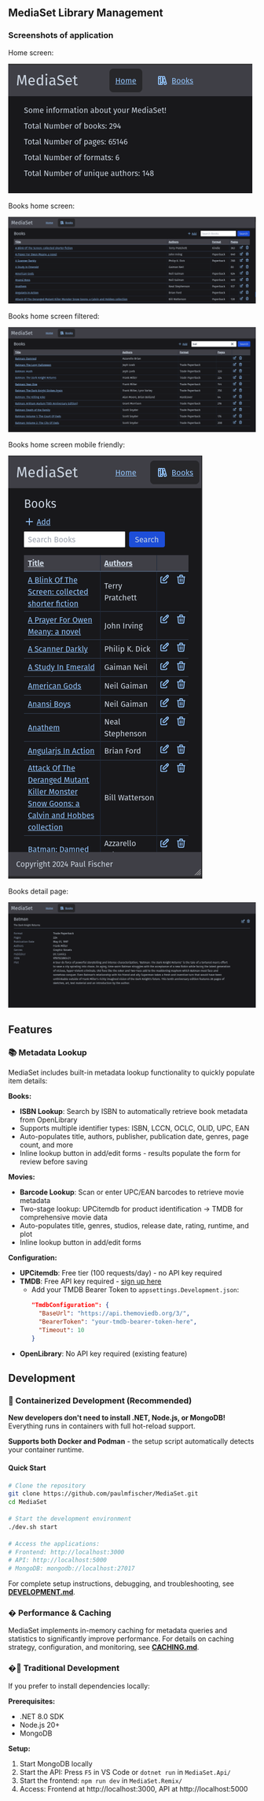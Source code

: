 ## MediaSet Library Management

### Screenshots of application
Home screen:

![Home screen with library information](assets/screenshots/Home-page.png)

Books home screen:

![Books index list page](assets/screenshots/Books-index.png)

Books home screen filtered:

![Books index list page filtered](assets/screenshots/Books-index-filter.png)

Books home screen mobile friendly:

![Books index list mobile view](assets/screenshots/Books-index-mobile.png)

Books detail page:

![Books detail page](assets/screenshots/Books-detail.png)

## Features

### 📚 Metadata Lookup

MediaSet includes built-in metadata lookup functionality to quickly populate item details:

**Books:**
- **ISBN Lookup**: Search by ISBN to automatically retrieve book metadata from OpenLibrary
- Supports multiple identifier types: ISBN, LCCN, OCLC, OLID, UPC, EAN
- Auto-populates title, authors, publisher, publication date, genres, page count, and more
- Inline lookup button in add/edit forms - results populate the form for review before saving

**Movies:**
- **Barcode Lookup**: Scan or enter UPC/EAN barcodes to retrieve movie metadata
- Two-stage lookup: UPCitemdb for product identification → TMDB for comprehensive movie data
- Auto-populates title, genres, studios, release date, rating, runtime, and plot
- Inline lookup button in add/edit forms

**Configuration:**
- **UPCitemdb**: Free tier (100 requests/day) - no API key required
- **TMDB**: Free API key required - [sign up here](https://www.themoviedb.org/signup)
  - Add your TMDB Bearer Token to `appsettings.Development.json`:
    ```json
    "TmdbConfiguration": {
      "BaseUrl": "https://api.themoviedb.org/3/",
      "BearerToken": "your-tmdb-bearer-token-here",
      "Timeout": 10
    }
    ```
- **OpenLibrary**: No API key required (existing feature)

## Development

### 🐳 Containerized Development (Recommended)

**New developers don't need to install .NET, Node.js, or MongoDB!** Everything runs in containers with full hot-reload support. 

**Supports both Docker and Podman** - the setup script automatically detects your container runtime.

#### Quick Start
```bash
# Clone the repository
git clone https://github.com/paulmfischer/MediaSet.git
cd MediaSet

# Start the development environment
./dev.sh start

# Access the applications:
# Frontend: http://localhost:3000
# API: http://localhost:5000 
# MongoDB: mongodb://localhost:27017
```

For complete setup instructions, debugging, and troubleshooting, see **[DEVELOPMENT.md](DEVELOPMENT.md)**.

### � Performance & Caching

MediaSet implements in-memory caching for metadata queries and statistics to significantly improve performance. For details on caching strategy, configuration, and monitoring, see **[CACHING.md](CACHING.md)**.

### �📖 Traditional Development

If you prefer to install dependencies locally:

**Prerequisites:**
- .NET 8.0 SDK
- Node.js 20+
- MongoDB

**Setup:**
1. Start MongoDB locally
2. Start the API: Press `F5` in VS Code or `dotnet run` in `MediaSet.Api/`
3. Start the frontend: `npm run dev` in `MediaSet.Remix/`
4. Access: Frontend at http://localhost:3000, API at http://localhost:5000


